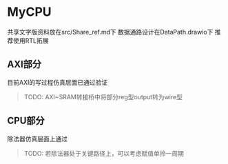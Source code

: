 # MyCPU
共享文字版资料放在src/Share_ref.md下
数据通路设计在DataPath.drawio下
推荐使用RTL拓展
## AXI部分

目前AXI的写过程仿真层面已通过验证

> TODO: AXI~SRAM转接桥中将部分reg型output转为wire型


## CPU部分

除法器仿真层面上通过

> TODO: 若除法器处于关键路径上，可以考虑赋值单拎一周期